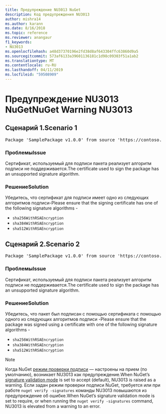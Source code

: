 ```yaml
---
title: Предупреждение NU3013 NuGet
description: Код предупреждения NU3013
author: mishra14
ms.author: karann
ms.date: 8/16/2018
ms.topic: reference
ms.reviewer: anangaur
f1_keywords:
- NU3013
ms.openlocfilehash: a48d37370196e2fd38d8af643304ffc63860d9a5
ms.sourcegitcommit: 573af6133a39601136181c1d98c09303f51a1ab2
ms.translationtype: MT
ms.contentlocale: ru-RU
ms.lasthandoff: 04/11/2019
ms.locfileid: "59508909"
---
```

# <a name="nuget-warning-nu3013"></a><span data-ttu-id="904ee-103">Предупреждение NU3013 NuGet</span><span class="sxs-lookup"><span data-stu-id="904ee-103">NuGet Warning NU3013</span></span>

## <a name="scenario-1"></a><span data-ttu-id="904ee-104">Сценарий 1.</span><span class="sxs-lookup"><span data-stu-id="904ee-104">Scenario 1</span></span>

<pre>Package 'SamplePackage v1.0.0' from source 'https://contoso.com/index.json': The signing certificate has an unsupported signature algorithm.</pre>

### <a name="issue"></a><span data-ttu-id="904ee-105">Проблемы</span><span class="sxs-lookup"><span data-stu-id="904ee-105">Issue</span></span>

<span data-ttu-id="904ee-106">Сертификат, используемый для подписи пакета реализует алгоритм подписи не поддерживается.</span><span class="sxs-lookup"><span data-stu-id="904ee-106">The certificate used to sign the package has an unsupported signature algorithm.</span></span>


### <a name="solution"></a><span data-ttu-id="904ee-107">Решение</span><span class="sxs-lookup"><span data-stu-id="904ee-107">Solution</span></span>

<span data-ttu-id="904ee-108">Убедитесь, что сертификат для подписи имеет одно из следующих алгоритмов подписи-</span><span class="sxs-lookup"><span data-stu-id="904ee-108">Please ensure that the signing certificate has one of the following signature algorithms -</span></span> 
* `sha256WithRSAEncryption`
* `sha384WithRSAEncryption`
* `sha512WithRSAEncryption`



## <a name="scenario-2"></a><span data-ttu-id="904ee-109">Сценарий 2.</span><span class="sxs-lookup"><span data-stu-id="904ee-109">Scenario 2</span></span>

<pre>Package 'SamplePackage v1.0.0' from source 'https://contoso.com/index.json': The primary signature's certificate has an unsupported signature algorithm.</pre>

### <a name="issue"></a><span data-ttu-id="904ee-110">Проблемы</span><span class="sxs-lookup"><span data-stu-id="904ee-110">Issue</span></span>

<span data-ttu-id="904ee-111">Сертификат, используемый для подписи пакета реализует алгоритм подписи не поддерживается.</span><span class="sxs-lookup"><span data-stu-id="904ee-111">The certificate used to sign the package has an unsupported signature algorithm.</span></span>


### <a name="solution"></a><span data-ttu-id="904ee-112">Решение</span><span class="sxs-lookup"><span data-stu-id="904ee-112">Solution</span></span>

<span data-ttu-id="904ee-113">Убедитесь, что пакет был подписан с помощью сертификата с помощью одного из следующих алгоритмов подписи -</span><span class="sxs-lookup"><span data-stu-id="904ee-113">Please ensure that the package was signed using a certificate with one of the following signature algorithms -</span></span> 
* `sha256WithRSAEncryption`
* `sha384WithRSAEncryption`
* `sha512WithRSAEncryption`


> [!Note]
> <span data-ttu-id="904ee-114">Когда NuGet [режим проверки подписи](https://docs.microsoft.com/en-us/nuget/consume-packages/installing-signed-packages#configure-package-signature-requirements) — настроены на прием (по умолчанию), возникает NU3013 как предупреждение.</span><span class="sxs-lookup"><span data-stu-id="904ee-114">When NuGet’s [signature validation mode](https://docs.microsoft.com/en-us/nuget/consume-packages/installing-signed-packages#configure-package-signature-requirements) is set to accept (default), NU3013 is raised as a warning.</span></span> <span data-ttu-id="904ee-115">Если задан режим проверки подписи NuGet, требуется или при работе `nuget verify -signatures` команды NU3013 повышаются из предупреждение об ошибке.</span><span class="sxs-lookup"><span data-stu-id="904ee-115">When NuGet’s signature validation mode is set to require, or when running the `nuget verify -signatures` command, NU3013 is elevated from a warning to an error.</span></span> 

